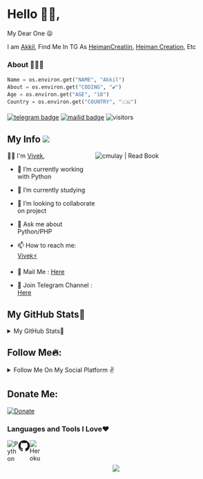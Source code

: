 # Hello 👋🏻, 

My Dear One 😝

I am [Akkil](https://github.com/HeimanPictures), 
Find Me In TG As [HeimanCreatiin](https://telegram.dog/HeimanCreatiin), [Heiman Creation](https://telegram.dog/HeimanCreation), Etc

### About 🙋🏻‍♂️
```python
Name = os.environ.get("NAME", "Akkil")
About = os.environ.get("CODING", "💕")
Age = os.environ.get("AGE", "18")
Country = os.environ.get("COUNTRY", "🇮🇳")
```
#### 
[![telegram badge](https://img.shields.io/badge/@Heiman%20Pictures-30302f?style=for-the-badge&logo=telegram)](https://t.me/HeimanCreation)
[![mailid badge](https://img.shields.io/badge/Heiman%20Pictures-30302f?style=for-the-badge&logo=gmail)](mailto:HeimanPictures5219@gmail.com)
![visitors](https://visitor-badge.laobi.icu/badge?page_id=HeimanPictures)

## My Info <img src="https://github.com/HeimanPictures/HeimanPictures/design/" width="30px"></h2>

<img align="right" alt="cmulay | Read Book" src="https://github.com/HeimanPictures/HeimanPictures/designs/multi.gif" width="300" height="300" />


👋🏻 I'm [Vivek](https://telegram.me/VIVEK_KERALA),

- 🔭 I’m currently working with Python

- 🌱 I’m currently studying

- 👯 I’m looking to collaborate on project

- 💬 Ask me about Python/PHP

- 📫 How to reach me: [Vivek⚡](https://telegram.me/Vivek_KERALA)

- 💬 Mail Me : [Here](mailto:vivek.tp@telegmail.com)

- 👯 Join Telegram Channel : [Here](https://t.me/VKPROJECTS)

## My GitHub Stats💛

<details>
<summary>My GitHub Stats💛</summary>
<br>
    
![Vivek Git Stats](https://github-readme-stats.vercel.app/api?username=Vivek-TP&include_all_commits=true&count_private=true&theme=highcontrast)

[![Top Langs](https://github-readme-stats.vercel.app/api/top-langs/?username=VIVEK-TP&layout=compact&theme=radical)](https://github.com/VIVEK-TP)

[![portfolio badge](https://img.shields.io/badge/Check_out_my-portfolio-rblue?style=for-the-badge&logo=git&logoColor=white)](https://cyberboyayush.in)

</details>
    
## Follow Me🔥:

<details>
<summary>Follow Me On My Social Platform ✌️</summary>
<br>
Follow Me On:

<p align="left">
<a href="https://telegram.me/VKPROJECTS"><img src="https://img.shields.io/badge/Join%20Our%20Channel-VK PROJECTS-darkblue?style=for-the-badge&logo=telegram"></a>
</p>
<p align="left">
<a href="https://github.com/VIVEK"><img src="https://img.shields.io/badge/GitHub-Follow%20on%20GitHub-inactive.svg?style=for-the-badge&logo=github"></a>
</p>
<p align="left">
<a href="https://instagram.ME/VIVEKTVP"><img src="https://img.shields.io/badge/InstaGRAM-VIVEKTVP-magenta?style=for-the-badge&logo=instagram"></a>
</p>

</details>

## Donate Me:
[![Donate](https://img.shields.io/badge/Donate%20Us-Paytm-orange?style=for-the-badge)](https://t.mE/VKBOTSSUPPORTBOT)

### Languages and Tools I Love❤️
[<img align="left" alt="Python" width="26px" src="https://upload.wikimedia.org/wikipedia/commons/thumb/c/c3/Python-logo-notext.svg/600px-Python-logo-notext.svg.png" />](https://python.org/)
[<img align="left" alt="GitHub" width="26px" src="https://raw.githubusercontent.com/github/explore/78df643247d429f6cc873026c0622819ad797942/topics/github/github.png" />](https://git-scm.com/)
[<img align="left" alt="Heroku" width="26px" src="https://www.nicepng.com/png/full/223-2233246_heroku-logo-salesforce-heroku.png" />](https://heroku.com/)

<br />
<br />

#####


<p align="center">
    <img src="https://img.shields.io/badge/THANKS%20FOR-VISITING%20❤-red?style=for-the-badge&logo=github"/>
</p>
